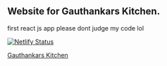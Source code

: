 ## Website for Gauthankars Kitchen.

first react js app please dont judge my code lol

[![Netlify Status](https://api.netlify.com/api/v1/badges/7db26e33-302a-48b5-9da9-d38b11a137e8/deploy-status)](https://app.netlify.com/sites/gauthankarskitchen/deploys)

[Gauthankars Kitchen](https://gauthankarskitchen.netlify.app)

